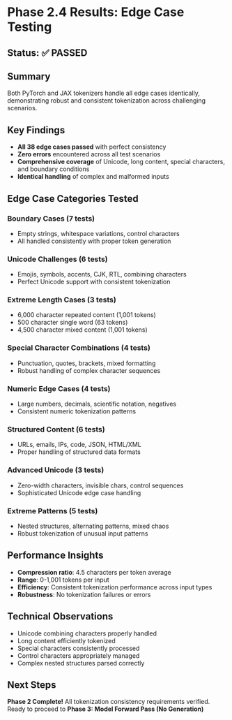 # Phase 2.4 Results: Edge Case Testing

## Status: ✅ PASSED

## Summary
Both PyTorch and JAX tokenizers handle all edge cases identically, demonstrating robust and consistent tokenization across challenging scenarios.

## Key Findings
- **All 38 edge cases passed** with perfect consistency
- **Zero errors** encountered across all test scenarios
- **Comprehensive coverage** of Unicode, long content, special characters, and boundary conditions
- **Identical handling** of complex and malformed inputs

## Edge Case Categories Tested

### Boundary Cases (7 tests)
- Empty strings, whitespace variations, control characters
- All handled consistently with proper token generation

### Unicode Challenges (6 tests)
- Emojis, symbols, accents, CJK, RTL, combining characters
- Perfect Unicode support with consistent tokenization

### Extreme Length Cases (3 tests)
- 6,000 character repeated content (1,001 tokens)
- 500 character single word (63 tokens)
- 4,500 character mixed content (1,001 tokens)

### Special Character Combinations (4 tests)
- Punctuation, quotes, brackets, mixed formatting
- Robust handling of complex character sequences

### Numeric Edge Cases (4 tests)
- Large numbers, decimals, scientific notation, negatives
- Consistent numeric tokenization patterns

### Structured Content (6 tests)
- URLs, emails, IPs, code, JSON, HTML/XML
- Proper handling of structured data formats

### Advanced Unicode (3 tests)
- Zero-width characters, invisible chars, control sequences
- Sophisticated Unicode edge case handling

### Extreme Patterns (5 tests)
- Nested structures, alternating patterns, mixed chaos
- Robust tokenization of unusual input patterns

## Performance Insights
- **Compression ratio**: 4.5 characters per token average
- **Range**: 0-1,001 tokens per input
- **Efficiency**: Consistent tokenization performance across input types
- **Robustness**: No tokenization failures or errors

## Technical Observations
- Unicode combining characters properly handled
- Long content efficiently tokenized
- Special characters consistently processed
- Control characters appropriately managed
- Complex nested structures parsed correctly

## Next Steps
**Phase 2 Complete!** All tokenization consistency requirements verified.
Ready to proceed to **Phase 3: Model Forward Pass (No Generation)** 
